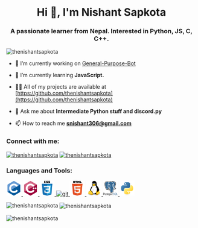 <h1 align="center">Hi 👋, I'm Nishant Sapkota</h1>
<h3 align="center">A passionate learner from Nepal. Interested in Python, JS, C, C++.</h3>

<p align="left"> <img src="https://komarev.com/ghpvc/?username=thenishantsapkota&label=Profile%20views&color=0e75b6&style=flat" alt="thenishantsapkota" /> </p>

- 🔭 I’m currently working on [General-Purpose-Bot](https://github.com/thenishantsapkota/General-Purpose-Bot)

- 🌱 I’m currently learning **JavaScript.**

- 👨‍💻 All of my projects are available at [https://github.com/thenishantsapkota](https://github.com/thenishantsapkota)

- 💬 Ask me about **Intermediate Python stuff and discord.py**

- 📫 How to reach me **snishant306@gmail.com**

<h3 align="left">Connect with me:</h3>
<p align="left">
<a href="https://fb.com/thenishantsapkota" target="blank"><img align="center" src="https://raw.githubusercontent.com/rahuldkjain/github-profile-readme-generator/master/src/images/icons/Social/facebook.svg" alt="thenishantsapkota" height="30" width="40" /></a>
<a href="https://instagram.com/thenishantsapkota" target="blank"><img align="center" src="https://raw.githubusercontent.com/rahuldkjain/github-profile-readme-generator/master/src/images/icons/Social/instagram.svg" alt="thenishantsapkota" height="30" width="40" /></a>
</p>

<h3 align="left">Languages and Tools:</h3>
<p align="left"> <a href="https://www.cprogramming.com/" target="_blank"> <img src="https://raw.githubusercontent.com/devicons/devicon/master/icons/c/c-original.svg" alt="c" width="40" height="40"/> </a> <a href="https://www.w3schools.com/cpp/" target="_blank"> <img src="https://raw.githubusercontent.com/devicons/devicon/master/icons/cplusplus/cplusplus-original.svg" alt="cplusplus" width="40" height="40"/> </a> <a href="https://www.w3schools.com/css/" target="_blank"> <img src="https://raw.githubusercontent.com/devicons/devicon/master/icons/css3/css3-original-wordmark.svg" alt="css3" width="40" height="40"/> </a> <a href="https://git-scm.com/" target="_blank"> <img src="https://www.vectorlogo.zone/logos/git-scm/git-scm-icon.svg" alt="git" width="40" height="40"/> </a> <a href="https://www.w3.org/html/" target="_blank"> <img src="https://raw.githubusercontent.com/devicons/devicon/master/icons/html5/html5-original-wordmark.svg" alt="html5" width="40" height="40"/> </a> <a href="https://www.linux.org/" target="_blank"> <img src="https://raw.githubusercontent.com/devicons/devicon/master/icons/linux/linux-original.svg" alt="linux" width="40" height="40"/> </a> <a href="https://www.postgresql.org" target="_blank"> <img src="https://raw.githubusercontent.com/devicons/devicon/master/icons/postgresql/postgresql-original-wordmark.svg" alt="postgresql" width="40" height="40"/> </a> <a href="https://www.python.org" target="_blank"> <img src="https://raw.githubusercontent.com/devicons/devicon/master/icons/python/python-original.svg" alt="python" width="40" height="40"/> </a> </p>

<p><img align="left" src="https://github-readme-stats.vercel.app/api/top-langs?username=thenishantsapkota&show_icons=true&locale=en&layout=compact" alt="thenishantsapkota" /></p>

<p>&nbsp;<img align="center" src="https://github-readme-stats.vercel.app/api?username=thenishantsapkota&show_icons=true&locale=en" alt="thenishantsapkota" /></p>

<p><img align="center" src="https://github-readme-streak-stats.herokuapp.com/?user=thenishantsapkota&" alt="thenishantsapkota" /></p>
